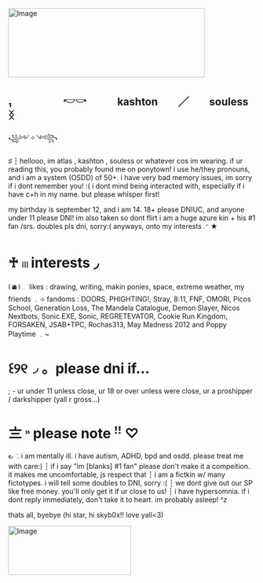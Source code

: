 <img width="400" height="141" alt="Image" src="https://github.com/user-attachments/assets/55a97ea4-8413-4295-816f-c685079e07c0" />

## ₁　　　　　𓎢𓎡　　　kashton　　╱　　souless　　ᛝ


꧁༻✧༺꧂

♯ ┆ hellooo, im atlas , kashton , souless or whatever cos im wearing. if ur reading this, you probably found me on ponytown! 
i use he/they pronouns, and i am a system (OSDD) of 50+. i have very bad memory issues, im sorry if i dont remember you! :(
i dont mind being interacted with, especially if i have c+h in my name. but please whisper first! 

my birthday is september 12, and i am 14. 18+ please DNIUC, and anyone under 11 please DNI! im also taken so dont flirt
i am a huge azure kin + his #1 fan /srs. doubles pls dni, sorry:(
anyways, onto my interests .ᐟ ★

# ♰ 𓏼  interests ◞

꒰🫐꒱﹒ likes : drawing, writing, makin ponies, space, extreme weather, my friends ﹒⟢ fandoms : DOORS, PHIGHTING!, Stray, 8:11, FNF, OMORI, Picos School, Generation Loss, The Mandela Catalogue, Demon Slayer, Nicos Nextbots, Sonic.EXE, Sonic, REGRETEVATOR, Cookie Run Kingdom, FORSAKEN, JSAB+TPC, Rochas313, May Madness 2012
and Poppy Playtime ﹒~

# ꒰୨୧◞ 。please dni if...⠀

; - ur under 11 unless close, ur 18 or over unless were close, ur a proshipper / darkshipper (yall r gross...)

# 〨   ˒˒   please note    ꜝꜝ ♡

౿ ݁  .            i am mentally ill. i have autism, ADHD, bpd and osdd. please treat me with care:) ┆ if i say "im [blanks] #1 fan" please don't make it a compeition. it makes me uncomfortable, js respect that ┆ i am a fictkin w/ many fictotypes. i will tell some doubles to DNI, sorry :( ┆  we dont give out our SP like free money. you'll only get it if ur close to us! ┆ i have hypersomnia. if i dont reply immediately, don't take it to heart. im probably asleep! ᶻ𝗓

thats all, byebye
(hi star, hi skyb0x!! love yall<3)

<img width="250" height="100" alt="Image" src="https://github.com/user-attachments/assets/af3fc363-f108-44e2-aba2-90f1ed29a4e6" />

